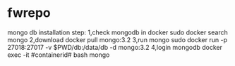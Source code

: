 # fwrepo
mongo db installation step:
1,check mongodb in docker
  sudo docker search  mongo
2,download 
docker pull mongo:3.2
3,run mongo
sudo docker run -p 27018:27017 -v $PWD/db:/data/db -d mongo:3.2
4,login mongodb 
docker exec -it #containerid# bash
mongo
